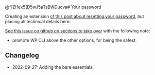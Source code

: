 @^IZHex5(D5wJ5aTsBWDucva# Your password

Creating an extension [of this post about resetting your password](https://wordpress.org/documentation/article/resetting-your-password/), but placing all technical details here.

[See this issue on github on sections to take over](https://github.com/WordPress/Documentation-Issue-Tracker/issues/79) with the following note:
- promote WP CLI above the other options, for being the safest.

## Changelog

- 2022-09-27: Adding the bare essentials.
